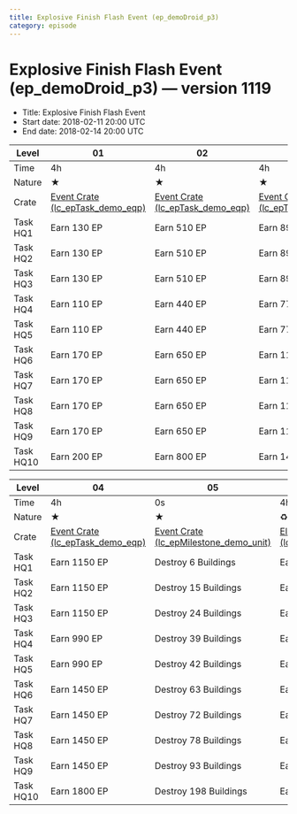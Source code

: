```yaml
---
title: Explosive Finish Flash Event (ep_demoDroid_p3)
category: episode
---
```


# Explosive Finish Flash Event (ep_demoDroid_p3) — version 1119



  * Title: Explosive Finish Flash Event
  * Start date: 2018-02-11 20:00 UTC
  * End date: 2018-02-14 20:00 UTC

|Level    |01                                                         |02                                                         |03                                                         |
|---------|-----------------------------------------------------------|-----------------------------------------------------------|-----------------------------------------------------------|
|Time     |4h                                                         |4h                                                         |4h                                                         |
|Nature   |★                                                          |★                                                          |★                                                          |
|Crate    |[Event Crate (lc_epTask_demo_eqp)](lc_epTask_demo_eqp.html)|[Event Crate (lc_epTask_demo_eqp)](lc_epTask_demo_eqp.html)|[Event Crate (lc_epTask_demo_eqp)](lc_epTask_demo_eqp.html)|
|Task HQ1 |Earn 130 EP                                                |Earn 510 EP                                                |Earn 890 EP                                                |
|Task HQ2 |Earn 130 EP                                                |Earn 510 EP                                                |Earn 890 EP                                                |
|Task HQ3 |Earn 130 EP                                                |Earn 510 EP                                                |Earn 890 EP                                                |
|Task HQ4 |Earn 110 EP                                                |Earn 440 EP                                                |Earn 770 EP                                                |
|Task HQ5 |Earn 110 EP                                                |Earn 440 EP                                                |Earn 770 EP                                                |
|Task HQ6 |Earn 170 EP                                                |Earn 650 EP                                                |Earn 1130 EP                                               |
|Task HQ7 |Earn 170 EP                                                |Earn 650 EP                                                |Earn 1130 EP                                               |
|Task HQ8 |Earn 170 EP                                                |Earn 650 EP                                                |Earn 1130 EP                                               |
|Task HQ9 |Earn 170 EP                                                |Earn 650 EP                                                |Earn 1130 EP                                               |
|Task HQ10|Earn 200 EP                                                |Earn 800 EP                                                |Earn 1400 EP                                               |


|Level    |04                                                         |05                                                                     |06                                                                 |
|---------|-----------------------------------------------------------|-----------------------------------------------------------------------|-------------------------------------------------------------------|
|Time     |4h                                                         |0s                                                                     |4h                                                                 |
|Nature   |★                                                          |★                                                                      |♻                                                                  |
|Crate    |[Event Crate (lc_epTask_demo_eqp)](lc_epTask_demo_eqp.html)|[Event Crate (lc_epMilestone_demo_unit)](lc_epMilestone_demo_unit.html)|[Elite Event Crate (lc_epGrind_demo_eqp)](lc_epGrind_demo_eqp.html)|
|Task HQ1 |Earn 1150 EP                                               |Destroy 6 Buildings                                                    |Earn 140 EP                                                        |
|Task HQ2 |Earn 1150 EP                                               |Destroy 15 Buildings                                                   |Earn 280 EP                                                        |
|Task HQ3 |Earn 1150 EP                                               |Destroy 24 Buildings                                                   |Earn 280 EP                                                        |
|Task HQ4 |Earn 990 EP                                                |Destroy 39 Buildings                                                   |Earn 360 EP                                                        |
|Task HQ5 |Earn 990 EP                                                |Destroy 42 Buildings                                                   |Earn 240 EP                                                        |
|Task HQ6 |Earn 1450 EP                                               |Destroy 63 Buildings                                                   |Earn 360 EP                                                        |
|Task HQ7 |Earn 1450 EP                                               |Destroy 72 Buildings                                                   |Earn 240 EP                                                        |
|Task HQ8 |Earn 1450 EP                                               |Destroy 78 Buildings                                                   |Earn 240 EP                                                        |
|Task HQ9 |Earn 1450 EP                                               |Destroy 93 Buildings                                                   |Earn 360 EP                                                        |
|Task HQ10|Earn 1800 EP                                               |Destroy 198 Buildings                                                  |Earn 450 EP                                                        |


